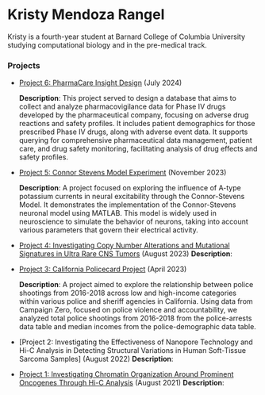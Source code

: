 # Kristy Mendoza Rangel

Kristy is a fourth-year student at Barnard College of Columbia University studying computational biology and in the pre-medical track.

### Projects
- [Project 6: PharmaCare Insight Design](PharmaCare-Insight-design.md) (July 2024)
  
  **Description**: This project served to design a database that aims to collect and analyze pharmacovigilance data for Phase IV drugs developed by the pharmaceutical company, focusing on        adverse drug reactions and safety profiles. It includes patient demographics for those prescribed Phase IV drugs, along with adverse event data. It supports querying for comprehensive      pharmaceutical data management, patient care, and drug safety monitoring, facilitating analysis of drug effects and safety profiles.

- [Project 5: Connor Stevens Model Experiment](connor-stevens-model-experiment.md) (November 2023)
  
  **Description**: A project focused on exploring the influence of A-type potassium currents in neural excitability through the Connor-Stevens Model. It demonstrates the implementation of the    Connor-Stevens neuronal model using MATLAB. This model is widely used in neuroscience to simulate the behavior of neurons, taking into account various parameters that govern their          electrical activity.
  
- [Project 4: Investigating Copy Number Alterations and Mutational Signatures in Ultra Rare CNS Tumors](california-policecard-project.md) (August 2023)
 **Description**:
  
- [Project 3: California Policecard Project](california-policecard-project.md) (April 2023)
  
  **Description**: A project aimed to explore the relationship between police shootings from 2016-2018 across low and high-income categories within various police and sheriff agencies in         California. Using data from Campaign Zero, focused on police violence and accountability, we analyzed total police shootings from 2016-2018 from the police-arrests data table and median    incomes from the police-demographic data table.

- [Project 2: Investigating the Effectiveness of Nanopore Technology and Hi-C Analysis in Detecting Structural Variations in Human Soft-Tissue Sarcoma Samples] (August 2022)
   **Description**: 

- [Project 1: Investigating Chromatin Organization Around Prominent Oncogenes Through Hi-C Analysis](summer-2021.md) (August 2021)
   **Description**: 
  

